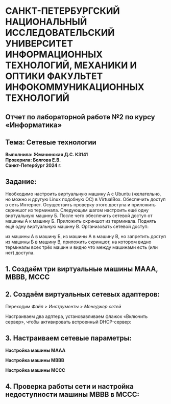 # САНКТ-ПЕТЕРБУРГСКИЙ НАЦИОНАЛЬНЫЙ ИССЛЕДОВАТЕЛЬСКИЙ УНИВЕРСИТЕТ ИНФОРМАЦИОННЫХ ТЕХНОЛОГИЙ, МЕХАНИКИ И ОПТИКИ ФАКУЛЬТЕТ ИНФОКОММУНИКАЦИОННЫХ ТЕХНОЛОГИЙ
## Отчет по лабораторной работе №2 по курсу «Информатика» 
## Тема: Сетевые технологии
**Выполнила: Жмачинская Д.С. К3141**                                                                                                                                               
**Проверила: Болгова Е.В.**                                                                                                                                                
**Санкт-Петербург 2024 г.**                                                                                                                 

## Задание:
Необходимо настроить виртуальную машину А с Ubuntu (желательно, но можно и другую Linux подобную ОС) в VirtualBox. Обеспечить доступ в сеть Интернет. Осуществить проверку этого доступа и приложить скриншот из терминала. Следующим шагом настроить ещё одну виртуальную машину Б. После чего обеспечить сетевой доступ от машины А к машину Б. Приложить скриншот из терминала. Поднять ещё одну виртуальную машину В. Организовать сетевой доступ:

из машины А в машину Б,
из машины А в машину В,
но запретить доступ из машины Б в машину В,
приложить скриншот, на котором видно терминалы всех трёх машин и видно что между машинами есть (или нет) доступа.

## 1. Создаём три виртуальные машины MAAA, MBBB, MCCC
## 2. Создаём виртуальных сетевых адаптеров:
   Переходим *Файл* > *Инструменты* > *Менеджер сетей*

   Настраиваем два адптера, установавливаем флажок «Включить сервер», чтобы активировать встроенный DHCP-сервер:

## 3. Настраиваем сетевые параметры:
  **Настройка машины MAAA**
  
  **Настройка машины MBBB**
  
  **Настройка машины MCCC**
## 4. Проверка работы сети и настройка недоступности машины MBBB в MCCC:





   
